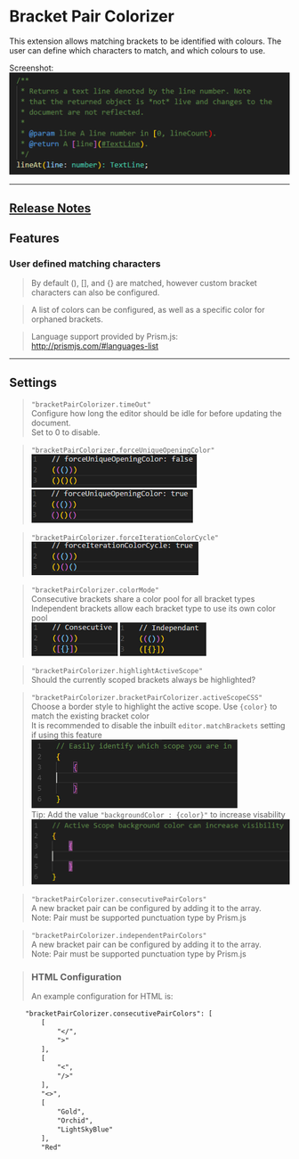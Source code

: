 # Bracket Pair Colorizer

This extension allows matching brackets to be identified with colours. The user can define which characters to match, and which colours to use.

Screenshot:  
![Screenshot](images/example.png "Bracket Pair Colorizer")

-----------------------------------------------------------------------------------------------------------
## [Release Notes](CHANGELOG.md)

## Features

### User defined matching characters
> By default (), [], and {} are matched, however custom bracket characters can also be configured.

> A list of colors can be configured, as well as a specific color for orphaned brackets.

> Language support provided by Prism.js: http://prismjs.com/#languages-list
-----------------------------------------------------------------------------------------------------------

## Settings

> `"bracketPairColorizer.timeOut"`  
Configure how long the editor should be idle for before updating the document.  
Set to 0 to disable.

> `"bracketPairColorizer.forceUniqueOpeningColor"`  
![Disabled](images/forceUniqueOpeningColorDisabled.png "forceUniqueOpeningColor Disabled")
![Enabled](images/forceUniqueOpeningColorEnabled.png "forceUniqueOpeningColor Enabled")

> `"bracketPairColorizer.forceIterationColorCycle"`  
![Enabled](images/forceIterationColorCycleEnabled.png "forceIterationColorCycle Enabled")

>`"bracketPairColorizer.colorMode"`  
Consecutive brackets share a color pool for all bracket types  
Independent brackets allow each bracket type to use its own color pool  
![Consecutive](images/consecutiveExample.png "Consecutive Example")
![Independent](images/independentExample.png "Independent Example")

> `"bracketPairColorizer.highlightActiveScope"`  
Should the currently scoped brackets always be highlighted?

> `"bracketPairColorizer.bracketPairColorizer.activeScopeCSS"`  
Choose a border style to highlight the active scope. Use `{color}` to match the existing bracket color  
It is recommended to disable the inbuilt `editor.matchBrackets` setting if using this feature  
![BorderStyle](images/activeScopeBorder.png "Active Scope Border Example")  
>Tip: Add the value `"backgroundColor : {color}"` to increase visability  
![BorderBackground](images/activeScopeBackground.png "Active Scope Background Example")

> `"bracketPairColorizer.consecutivePairColors"`   
> A new bracket pair can be configured by adding it to the array.  
> Note: Pair must be supported punctuation type by Prism.js  

> `"bracketPairColorizer.independentPairColors"`   
> A new bracket pair can be configured by adding it to the array.  
> Note: Pair must be supported punctuation type by Prism.js
 
>### HTML Configuration
>An example configuration for HTML is:  
```
    "bracketPairColorizer.consecutivePairColors": [
        [
            "</",
            ">"
        ],
        [
            "<",
            "/>"
        ],
        "<>",
        [
            "Gold",
            "Orchid",
            "LightSkyBlue"
        ],
        "Red"
```